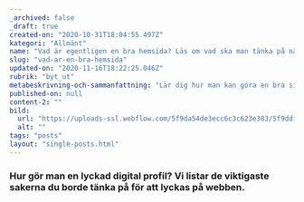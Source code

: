 ```yaml
---
_archived: false
_draft: true
created-on: "2020-10-31T18:04:55.497Z"
kategori: "Allmänt"
name: "Vad är egentligen en bra hemsida? Läs om vad ska man tänka på när det är dags att skaffa en ny.."
slug: "vad-ar-en-bra-hemsida"
updated-on: "2020-11-16T18:22:25.046Z"
rubrik: "byt_ut"
metabeskrivning-och-sammanfattning: "Lär dig hur man kan göra en bra sida med några få knep."
published-on: null
content-2: ""
bild:
  url: "https://uploads-ssl.webflow.com/5f9da54de3ecc6c3c623e383/5f9ddf3c0d2ead1eadd6028d_IMG_8520_480x480.jpeg"
  alt: ""
tags: "posts"
layout: "single-posts.html"
---
```


### Hur gör man en lyckad digital profil? Vi listar de viktigaste sakerna du borde tänka på för att lyckas på webben.

